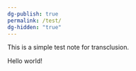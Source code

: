 ```yaml
---
dg-publish: true
permalink: /test/
dg-hidden: "true"
---
```


This is a simple test note for transclusion.

Hello world! 